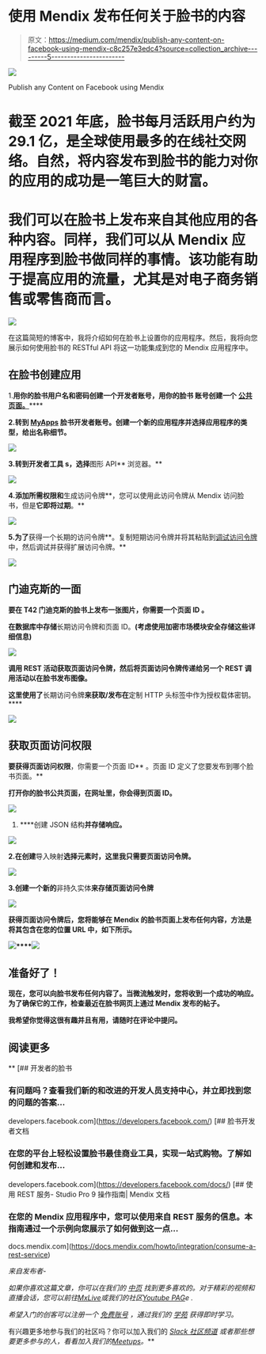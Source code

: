 # 使用 Mendix 发布任何关于脸书的内容

> 原文：<https://medium.com/mendix/publish-any-content-on-facebook-using-mendix-c8c257e3edc4?source=collection_archive---------5----------------------->

![](img/a3c6806bdf035fe7e5df3221721fdb8d.png)

Publish any Content on Facebook using Mendix

# 截至 2021 年底，脸书每月活跃用户约为 29.1 亿，是全球使用最多的在线社交网络。自然，将内容发布到脸书的能力对你的应用的成功是一笔巨大的财富。

# 我们可以在脸书上发布来自其他应用的各种内容。同样，我们可以从 Mendix 应用程序到脸书做同样的事情。该功能有助于提高应用的流量，尤其是对电子商务销售或零售商而言。

![](img/54f41f9ef82c63ac5dcc964c3f653e72.png)

在这篇简短的博客中，我将介绍如何在脸书上设置你的应用程序。然后，我将向您展示如何使用脸书的 RESTful API 将这一功能集成到您的 Mendix 应用程序中。

## **在脸书创建应用**

1.**用你的脸书用户名和密码创建一个**[](https://developers.facebook.com/docs/development/register/)****开发者账号**，用你的脸书 **账号**创建一个** [**公共页面。**](https://www.facebook.com/)****

**2.**转到** [**MyApps**](https://developers.facebook.com/apps/) 脸书开发者账号。**创建一个新的应用程序**并选择应用程序的类型，给出名称细节。**

**![](img/4eb592e0d44b40df0df5f5f0d72b4e13.png)**

**3.**转到开发者工具** s，选择**图形 API** 浏览器。**

**![](img/3a45ab6c4d05809fac74dd5424a612d1.png)**

**4.**添加所需权限**和**生成访问令牌**，您可以使用此访问令牌从 Mendix 访问脸书，但是**它即将过期**。**

**![](img/158f8ce09110eff4929aa818812baf47.png)**

**5.为了**获得一个长期的访问令牌**。复制短期访问令牌并将其粘贴到[调试访问令牌](https://developers.facebook.com/tools/debug/accesstoken)中，然后调试并获得扩展访问令牌。**

**![](img/d512c2764d2992fa680ddf391ba2a399.png)**

## **门迪克斯的一面**

**要在 T42 门迪克斯的脸书上发布一张图片，你需要一个页面 ID 。**

**在数据库中存储**长期访问令牌和页面 ID。**(考虑使用加密市场模块安全存储这些详细信息)**

**![](img/21c8e789bc7aad9d3eb2a4ae957a74c6.png)**

****调用 REST 活动**获取页面访问令牌，然后将页面访问令牌传递给另一个 REST 调用活动**以在脸书发布图像**。**

**这里使用了**长期访问令牌**来获取/发布在**定制 HTTP 头标签中作为授权载体密钥。****

**![](img/00097d326735624b93e9090e81921c8e.png)**

## **获取页面访问权限**

**要获得页面访问权限**，你需要一个页面 ID** 。页面 ID 定义了您要发布到哪个脸书页面。**

**打开你的脸书公共页面，在网址里，你会得到页面 ID。**

**![](img/3c5d5450453b5aab3fc3ba7dea29cbd0.png)**

1.  ****创建 JSON 结构**并存储响应。**

**![](img/1869385ecb4fbec214cd1b1207cce869.png)**

**2.在创建**导入映射**选择元素时，这里我只需要页面访问令牌。**

**![](img/f61f4423015d6074278d77da16d0c80e.png)**

**3.创建一个新的**非持久实体**来存储页面访问令牌**

**![](img/a113bf2a0aba5ad5282b37b150f4eb30.png)**

**获得页面访问令牌后，您将能够在 Mendix 的脸书页面上发布任何内容，方法是将其包含在您的位置 URL 中，如下所示。**

**![](img/ed8bfad49f15323c13c1dab81126028a.png)****![](img/60a52dbf40ed651ae33d49939672d518.png)**

## ****准备好了！****

**现在，您可以向脸书发布任何内容了。当微流触发时，您将收到一个成功的响应。为了确保它的工作，检查最近在脸书网页上通过 Mendix 发布的帖子。**

**我希望你觉得这很有趣并且有用，请随时在评论中提问。**

## **阅读更多**

**[](https://developers.facebook.com/) [## 开发者的脸书

### 有问题吗？查看我们新的和改进的开发人员支持中心，并立即找到您的问题的答案…

developers.facebook.com](https://developers.facebook.com/) [](https://developers.facebook.com/docs/) [## 脸书开发者文档

### 在您的平台上轻松设置脸书最佳商业工具，实现一站式购物。了解如何创建和发布…

developers.facebook.com](https://developers.facebook.com/docs/) [](https://docs.mendix.com/howto/integration/consume-a-rest-service) [## 使用 REST 服务- Studio Pro 9 操作指南| Mendix 文档

### 在您的 Mendix 应用程序中，您可以使用来自 REST 服务的信息。本指南通过一个示例向您展示了如何做到这一点…

docs.mendix.com](https://docs.mendix.com/howto/integration/consume-a-rest-service) 

*来自发布者-*

*如果你喜欢这篇文章，你可以在我们的* [*中页*](https://medium.com/mendix) *找到更多喜欢的。对于精彩的视频和直播会话，您可以前往*[*MxLive*](https://www.mendix.com/live/)*或我们的社区*[*Youtube PAG*](https://www.youtube.com/c/MendixCommunity/community)*e .*

*希望入门的创客可以注册一个* [*免费账号*](https://signup.mendix.com/link/signup/?source=direct) *，通过我们的* [*学苑*](https://academy.mendix.com/link/home) *获得即时学习。*

有兴趣更多地参与我们的社区吗？你可以加入我们的 [*Slack 社区频道*](https://join.slack.com/t/mendixcommunity/shared_invite/zt-hwhwkcxu-~59ywyjqHlUHXmrw5heqpQ) *或者那些想要更多参与的人，看看加入我们的*[*Meetups*](https://developers.mendix.com/meetups/#meetupsNearYou)*。***